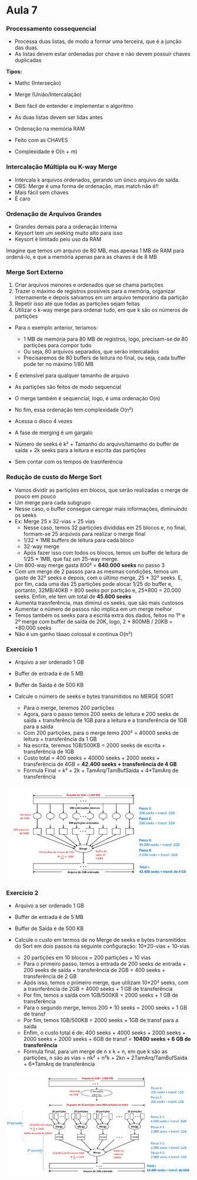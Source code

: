 # Aula 7

### Processamento cossequencial

- Processa duas listas, de modo a formar uma terceira, que é a junção das duas.
- As listas devem estar ordenadas por chave e não devem possuir chaves duplicadas

**Tipos:**
- Mathc (Interseção)
- Merge (União/Intercalação)

- Bem fácil de entender e implementar o algoritmo
- As duas listas devem ser lidas antes
- Ordenação na memória RAM
- Feito com as CHAVES
- Complexidade é O(n + m)

### Intercalação Múltipla ou K-way Merge

- Intercala k arquivos ordenados, gerando um único arquivo de saída.
- OBS: Merge é uma forma de ordenação, mas match não é!!
- Mais fácil sem chaves 
- É caro

### Ordenação de Arquivos Grandes

- Grandes demais para a ordenação Interna
- Keysort tem um seeking muito alto para isso
- Keysort é limitado pelo uso da RAM

Imagine que temos um arquivo de 80 MB, mas apenas 1 MB de RAM para ordená-lo, e que a memória apenas para as chaves é de 8 MB

### Merge Sort Externo

1. Criar arquivos menores e ordenados que se chama partições
2. Trazer o máximo de registros possíveis para a memória, organizar internamente e depois salvamos em um arquivo temporário da partição
3. Repetir isso até que todas as partições sejam feitas
4. Utilizar o k-way merge para ordenar tudo, em que k são os números de partições

- Para o exemplo anterior, teríamos:
    - 1 MB de memória para 80 MB de registros, logo, precisam-se de 80 partições para compor tudo
    - Ou seja, 80 arquivos separados, que serão intercalados
    - Precisaremos de 80 buffers de leitura no final, ou seja, cada buffer pode ter no máximo 1/80 MB

- É extensível para qualquer tamanho de arquivo
- As partições são feitos de modo sequencial
- O merge também é sequencial, logo, é uma ordenação O(n)
- No fim, essa ordenação tem complexidade O(n²)
- Acessa o disco 4 vezes
- A fase de merging é um gargalo
- Número de seeks é k² + Tamanho do arquivo/tamanho do buffer de saída + 2k seeks para a leitura e escrita das partições
- Sem contar com os tempos de trasnferência

### Redução de custo do Merge Sort

- Vamos dividir as partições em blocos, que serão realizadas o merge de pouco em pouco
- Um merge para cada subgrupo
- Nesse caso, o buffer consegue carregar mais informações, diminuindo os seeks
- Ex: Merge 25 x 32-vias + 25 vias
    - Nesse caso, temos 32 partições divididas em 25 blocos e, no final, formam-se 25 arquivos para realizar o merge final
    - 1/32 * 1MB buffers de leitura para cada bloco
    - 32-way merge
    - Após fazer isso com todos os blocos, temos um buffer de leitura de 1/25 * 1MB, que faz um 25-way merge.
- Um 800-way merge gasta 800² = **640.000 seeks** no passo 3
- Com um merge de 2 passos para as mesmas condições, temos um gasto de 32² seeks e depois, com o último merge, 25 * 32² seeks. E, por fim, cada uma das 25 partições pode alocar 1/25 do buffer e, portanto, 32MB/40KB = 800 seeks por partição e, 25*800 = 20.000 seeks. Enfim, ele tem um total de **45.600 seeks**
- Aumenta trasnferência, mas diminui os seeks, que são mais custosos
- Aumentar o número de passos não implica em um merge melhor
- Temos também os seeks para a escrita extra dos dados, feitos no 1º e 2º merge com buffer de saída de 20K, logo, 2  * 800MB / 20KB = +80.000 seeks
- Não é um ganho tãaao colossal e continua O(n²)

### Exercício 1

- Arquivo a ser ordenado 1 GB
- Buffer de entrada é de 5 MB
- Buffer de Saída é de 500 KB

- Calcule o número de seeks e bytes transmitidos no MERGE SORT
    - Para o merge, teremos 200 partições
    - Agora, para o passo temos 200 seeks de leitura e 200 seeks de saída + transferência de 1GB para a leitura e a transferência de 1GB para a saída
    - Com 200 partições, para o merge temo 200² = 40000 seeks de leitura + transferência da 1 GB
    - Na escrita, teremos 1GB/500KB = 2000 seeks de escrita + transferência de 1GB
    - Custo total = 400 seeks + 40000 seeks +  2000 seeks + transferência de 4GB = **42.400 seeks + transferência de 4 GB**
    - Fórmula Final = k² + 2k + TamArq/TamBufSaída + 4*TamArq de transferência

![alt text](image.png)

### Exercício 2

- Arquivo a ser ordenado 1 GB
- Buffer de entrada é de 5 MB
- Buffer de Saída é de 500 KB

- Calcule o custo em termos de no Merge de seeks e bytes transmitidos do  Sort em dois passos na seguinte configuração: 10×20-vias + 10-vias
    - 20 partições em 10 blocos = 200 partições + 10 vias
    - Para o primeiro passo, temos a entrada de 200 seeks de entrada + 200 seeks de saída + transferência de 2GB = 400 seeks + transferência de 2 GB
    - Após isso, temos o primeiro merge, que utilizam 10*20² seeks, com a trasnferência de 2GB = 4000 seeks + 1 GB de transferência
    - Por fim, temos a saída com 1GB/500KB = 2000 seeks + 1 GB de transferência
    - Para o segundo merge, temos 200 * 10 seeks = 2000 seeks + 1 GB de transf
    - Por fim, temos 1GB/500KB = 2000 seeks + 1GB de transf para a saída
    - Enfim, o custo total é de: 400 seeks + 4000 seeks + 2000 seeks + 2000 seeks + 2000 seeks + 6GB de transf = **10400 seeks + 6 GB de transferência**
    - Fórmula final, para um merge de n x k + n, em que k são as partições, n são as vias = nk² + n²k + 2kn + 2TamArq/TamBufSaida + 6*TamArq de transferência

![alt text](image-1.png)
